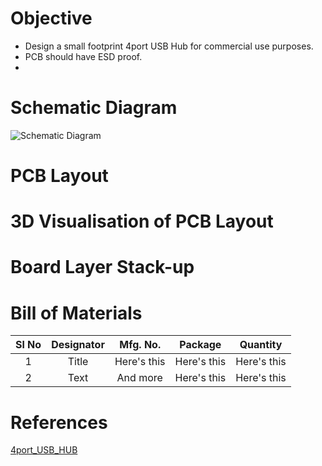 # Objective
* Design a small footprint 4port USB Hub for commercial use purposes.
* PCB should have ESD proof.
* 

# Schematic Diagram
![Schematic Diagram](https://user-images.githubusercontent.com/40338644/119169762-05c04900-ba80-11eb-9529-55cfd61b8d8e.JPG)


# PCB Layout

# 3D Visualisation of PCB Layout



# Board Layer Stack-up



# Bill of Materials
| Sl No      | Designator | Mfg. No.     |   Package   |   Quantity   |
|    :---------------:   |    :---------------:   |    :---------------:   |    :---------------:   |    :---------------:   |
| 1      | Title       | Here's this   | Here's this   | Here's this   |
| 2   | Text        | And more      | Here's this   | Here's this   |


# References
[4port_USB_HUB](https://muxtronics.nl/nanohub.html)
